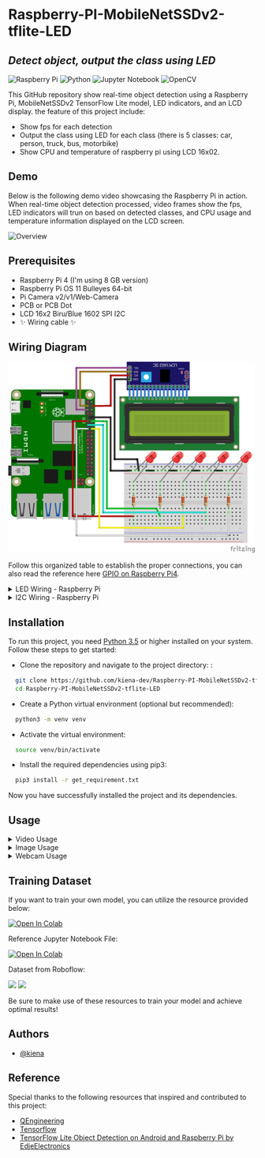 # Raspberry-PI-MobileNetSSDv2-tflite-LED
## _Detect object, output the class using LED_

![Raspberry Pi](https://img.shields.io/badge/-RaspberryPi-C51A4A?style=for-the-badge&logo=Raspberry-Pi) ![Python](https://img.shields.io/badge/python-3670A0?style=for-the-badge&logo=python&logoColor=ffdd54) ![Jupyter Notebook](https://img.shields.io/badge/jupyter-%23FA0F00.svg?style=for-the-badge&logo=jupyter&logoColor=white) ![OpenCV](https://img.shields.io/badge/opencv-%23white.svg?style=for-the-badge&logo=opencv&logoColor=white)


This GitHub repository show real-time object detection using a Raspberry Pi, MobileNetSSDv2 TensorFlow Lite model, LED indicators, and an LCD display. the feature of this project include:

- Show fps for each detection
- Output the class using LED for each class (there is 5 classes: car, person, truck, bus, motorbike)
- Show CPU and temperature of raspberry pi using LCD 16x02.

## Demo
Below is the following demo video showcasing the Raspberry Pi in action. When real-time object detection processed, video frames show the fps, LED indicators will trun on based on detected classes, and CPU usage and temperature information displayed on the LCD screen.

<img src=".image/demo_video_gif.gif" alt="Overview" width="700">

## Prerequisites
- Raspberry Pi 4 (I'm using 8 GB version)
- Raspberry Pi OS 11 Bulleyes 64-bit
- Pi Camera v2/v1/Web-Camera
- PCB or PCB Dot
- LCD 16x2 Biru/Blue 1602 SPI I2C
- ✨ Wiring cable ✨

## Wiring Diagram

<img src=".image/sketch_github_bb.png" alt="Overview" width="500">

Follow this organized table to establish the proper connections, you can also read the reference here [GPIO on Raspberry Pi4](https://pinout.xyz/).

<details>
<summary>LED Wiring - Raspberry Pi</summary>

| Wire Color | GPIO Pin |
|------------|----------|
| Red        | GPIO 17  |
| Green      | GPIO 18  |
| Yellow     | GPIO 23  |
| Cyan       | GPIO 27  |
| White      | GPIO 22  |
| Black (GND)| GND      |

</details>

<details>
<summary>I2C Wiring - Raspberry Pi</summary>

| Wire Color | Connection |
|------------|------------|
| Red        | 5V         |
| Black      | GND        |
| Purple     | SDA        |
| Brown      | SCL        |

</details>


## Installation

To run this project, you need [Python 3.5](https://docs.python.org/3/) or higher installed on your system. Follow these steps to get started:

- Clone the repository and navigate to the project directory: :
```bash
  git clone https://github.com/kiena-dev/Raspberry-PI-MobileNetSSDv2-tflite-LED.git
  cd Raspberry-PI-MobileNetSSDv2-tflite-LED
```

- Create a Python virtual environment (optional but recommended):
```bash
  python3 -m venv venv
```

- Activate the virtual environment:
```bash
  source venv/bin/activate
```

- Install the required dependencies using pip3:
```bash
  pip3 install -r get_requirement.txt
```

Now you have successfully installed the project and its dependencies.
    
## Usage

<details>
<summary>Video Usage</summary>

Default (without LED/LCD):
```bash
  python3 RPI_detect_video.py --modeldir=mobilenetssd_320 --video=video_test.mp4 --graph=detect.tflite
```

With LED/LCD:

```bash
  python3 RPI_detect_video_led.py --modeldir=mobilenetssd_320 --video=video_test.mp4 --graph=detect.tflite
```

</details>

<details>
<summary>Image Usage</summary>

```bash
  python3 RPI_detect_image.py --modeldir=mobilenetssd_320 --graph=detect.tflite --imagedir=image --save_results
```

Remove `--save_results` if you don't want to save images and change `--graph` to switch the model.

</details>

<details>
<summary>Webcam Usage</summary>

Default (without LED/LCD):
```bash
  python3 RPI_detect_webcam.py --modeldir=mobilenetssd_320 --graph=detect.tflite
```

With LED/LCD:

```bash
  python3 RPI_detect_webcam_led.py --modeldir=mobilenetssd_320 --graph=detect.tflite
```

Change `--modeldir` to modify the model file location as needed.

</details>

## Training Dataset

If you want to train your own model, you can utilize the resource provided below:

<a href="https://colab.research.google.com/github/EdjeElectronics/TensorFlow-Lite-Object-Detection-on-Android-and-Raspberry-Pi/blob/master/Train_TFLite2_Object_Detction_Model.ipynb" target="_parent"><img src="https://colab.research.google.com/assets/colab-badge.svg" alt="Open In Colab"/></a>

Reference Jupyter Notebook File:

<a href="https://github.com/kiena-dev/Raspberry-PI-MobileNetSSDv2-tflite-LED/blob/main/MobinetV2_TFLite_training.ipynb" target="_parent"><img src="https://colab.research.google.com/assets/colab-badge.svg" alt="Open In Colab"/></a>

Dataset from Roboflow:

<a href="https://universe.roboflow.com/devan-naratama-2xq45/skripsi-dtmyf"><img src="https://app.roboflow.com/images/download-dataset-badge.svg"></img></a>   <a href="https://universe.roboflow.com/devan-naratama-2xq45/skripsi-dtmyf/model/"><img src="https://app.roboflow.com/images/try-model-badge.svg"></img></a>

Be sure to make use of these resources to train your model and achieve optimal results!


## Authors

- [@kiena](https://github.com/kiena-dev)

## Reference
Special thanks to the following resources that inspired and contributed to this project:

- [QEngineering](https://qengineering.eu/)
- [Tensorflow](https://tensorflow.org/)
- [TensorFlow Lite Object Detection on Android and Raspberry Pi by EdjeElectronics](https://github.com/EdjeElectronics/TensorFlow-Lite-Object-Detection-on-Android-and-Raspberry-Pi)
